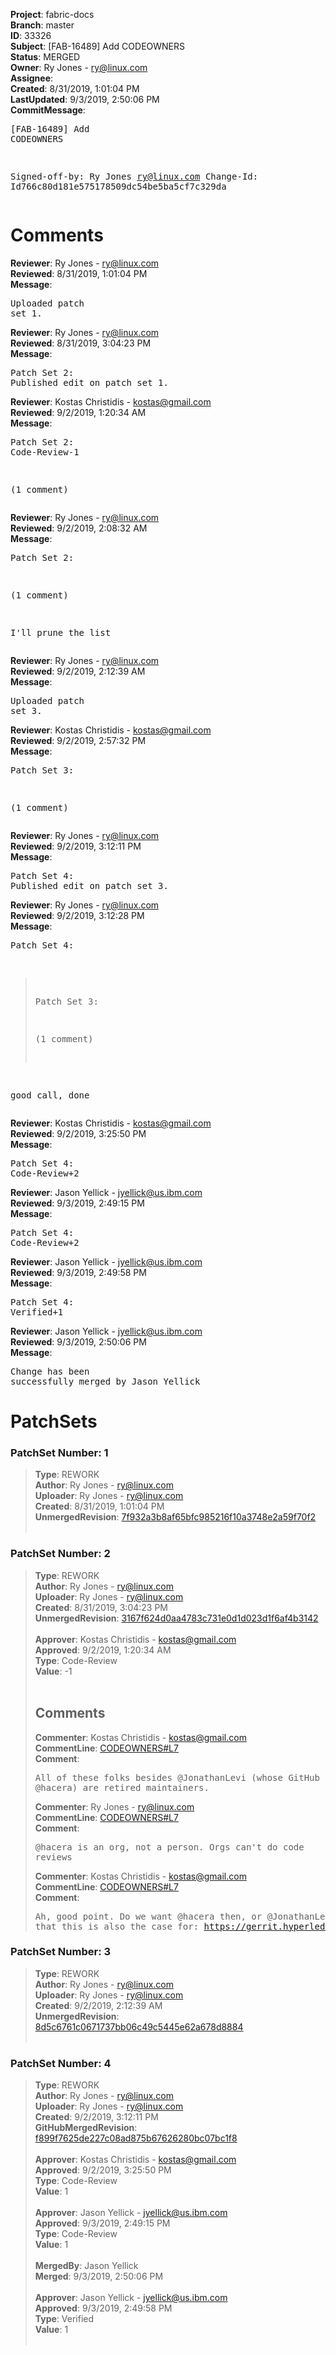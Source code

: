 <strong>Project</strong>: fabric-docs<br><strong>Branch</strong>: master<br><strong>ID</strong>: 33326<br><strong>Subject</strong>: [FAB-16489] Add CODEOWNERS<br><strong>Status</strong>: MERGED<br><strong>Owner</strong>: Ry Jones - ry@linux.com<br><strong>Assignee</strong>:<br><strong>Created</strong>: 8/31/2019, 1:01:04 PM<br><strong>LastUpdated</strong>: 9/3/2019, 2:50:06 PM<br><strong>CommitMessage</strong>:<br><pre>[FAB-16489] Add CODEOWNERS

Signed-off-by: Ry Jones <ry@linux.com>
Change-Id: Id766c80d181e575178509dc54be5ba5cf7c329da
</pre><h1>Comments</h1><strong>Reviewer</strong>: Ry Jones - ry@linux.com<br><strong>Reviewed</strong>: 8/31/2019, 1:01:04 PM<br><strong>Message</strong>: <pre>Uploaded patch set 1.</pre><strong>Reviewer</strong>: Ry Jones - ry@linux.com<br><strong>Reviewed</strong>: 8/31/2019, 3:04:23 PM<br><strong>Message</strong>: <pre>Patch Set 2: Published edit on patch set 1.</pre><strong>Reviewer</strong>: Kostas Christidis - kostas@gmail.com<br><strong>Reviewed</strong>: 9/2/2019, 1:20:34 AM<br><strong>Message</strong>: <pre>Patch Set 2: Code-Review-1

(1 comment)</pre><strong>Reviewer</strong>: Ry Jones - ry@linux.com<br><strong>Reviewed</strong>: 9/2/2019, 2:08:32 AM<br><strong>Message</strong>: <pre>Patch Set 2:

(1 comment)

I'll prune the list</pre><strong>Reviewer</strong>: Ry Jones - ry@linux.com<br><strong>Reviewed</strong>: 9/2/2019, 2:12:39 AM<br><strong>Message</strong>: <pre>Uploaded patch set 3.</pre><strong>Reviewer</strong>: Kostas Christidis - kostas@gmail.com<br><strong>Reviewed</strong>: 9/2/2019, 2:57:32 PM<br><strong>Message</strong>: <pre>Patch Set 3:

(1 comment)</pre><strong>Reviewer</strong>: Ry Jones - ry@linux.com<br><strong>Reviewed</strong>: 9/2/2019, 3:12:11 PM<br><strong>Message</strong>: <pre>Patch Set 4: Published edit on patch set 3.</pre><strong>Reviewer</strong>: Ry Jones - ry@linux.com<br><strong>Reviewed</strong>: 9/2/2019, 3:12:28 PM<br><strong>Message</strong>: <pre>Patch Set 4:

> Patch Set 3:
> 
> (1 comment)

good call, done</pre><strong>Reviewer</strong>: Kostas Christidis - kostas@gmail.com<br><strong>Reviewed</strong>: 9/2/2019, 3:25:50 PM<br><strong>Message</strong>: <pre>Patch Set 4: Code-Review+2</pre><strong>Reviewer</strong>: Jason Yellick - jyellick@us.ibm.com<br><strong>Reviewed</strong>: 9/3/2019, 2:49:15 PM<br><strong>Message</strong>: <pre>Patch Set 4: Code-Review+2</pre><strong>Reviewer</strong>: Jason Yellick - jyellick@us.ibm.com<br><strong>Reviewed</strong>: 9/3/2019, 2:49:58 PM<br><strong>Message</strong>: <pre>Patch Set 4: Verified+1</pre><strong>Reviewer</strong>: Jason Yellick - jyellick@us.ibm.com<br><strong>Reviewed</strong>: 9/3/2019, 2:50:06 PM<br><strong>Message</strong>: <pre>Change has been successfully merged by Jason Yellick</pre><h1>PatchSets</h1><h3>PatchSet Number: 1</h3><blockquote><strong>Type</strong>: REWORK<br><strong>Author</strong>: Ry Jones - ry@linux.com<br><strong>Uploader</strong>: Ry Jones - ry@linux.com<br><strong>Created</strong>: 8/31/2019, 1:01:04 PM<br><strong>UnmergedRevision</strong>: [7f932a3b8af65bfc985216f10a3748e2a59f70f2](https://github.com/hyperledger-gerrit-archive/fabric-docs/commit/7f932a3b8af65bfc985216f10a3748e2a59f70f2)<br><br></blockquote><h3>PatchSet Number: 2</h3><blockquote><strong>Type</strong>: REWORK<br><strong>Author</strong>: Ry Jones - ry@linux.com<br><strong>Uploader</strong>: Ry Jones - ry@linux.com<br><strong>Created</strong>: 8/31/2019, 3:04:23 PM<br><strong>UnmergedRevision</strong>: [3167f624d0aa4783c731e0d1d023d1f6af4b3142](https://github.com/hyperledger-gerrit-archive/fabric-docs/commit/3167f624d0aa4783c731e0d1d023d1f6af4b3142)<br><br><strong>Approver</strong>: Kostas Christidis - kostas@gmail.com<br><strong>Approved</strong>: 9/2/2019, 1:20:34 AM<br><strong>Type</strong>: Code-Review<br><strong>Value</strong>: -1<br><br><h2>Comments</h2><strong>Commenter</strong>: Kostas Christidis - kostas@gmail.com<br><strong>CommentLine</strong>: [CODEOWNERS#L7](https://github.com/hyperledger-gerrit-archive/fabric-docs/blob/3167f624d0aa4783c731e0d1d023d1f6af4b3142/CODEOWNERS#L7)<br><strong>Comment</strong>: <pre>All of these folks besides @JonathanLevi (whose GitHub username is @hacera) are retired maintainers.</pre><strong>Commenter</strong>: Ry Jones - ry@linux.com<br><strong>CommentLine</strong>: [CODEOWNERS#L7](https://github.com/hyperledger-gerrit-archive/fabric-docs/blob/3167f624d0aa4783c731e0d1d023d1f6af4b3142/CODEOWNERS#L7)<br><strong>Comment</strong>: <pre>@hacera is an org, not a person. Orgs can't do code reviews</pre><strong>Commenter</strong>: Kostas Christidis - kostas@gmail.com<br><strong>CommentLine</strong>: [CODEOWNERS#L7](https://github.com/hyperledger-gerrit-archive/fabric-docs/blob/3167f624d0aa4783c731e0d1d023d1f6af4b3142/CODEOWNERS#L7)<br><strong>Comment</strong>: <pre>Ah, good point. Do we want @hacera then, or @JonathanLevi? Note that this is also the case for: https://gerrit.hyperledger.org/r/c/fabric/+/33305</pre></blockquote><h3>PatchSet Number: 3</h3><blockquote><strong>Type</strong>: REWORK<br><strong>Author</strong>: Ry Jones - ry@linux.com<br><strong>Uploader</strong>: Ry Jones - ry@linux.com<br><strong>Created</strong>: 9/2/2019, 2:12:39 AM<br><strong>UnmergedRevision</strong>: [8d5c6761c0671737bb06c49c5445e62a678d8884](https://github.com/hyperledger-gerrit-archive/fabric-docs/commit/8d5c6761c0671737bb06c49c5445e62a678d8884)<br><br></blockquote><h3>PatchSet Number: 4</h3><blockquote><strong>Type</strong>: REWORK<br><strong>Author</strong>: Ry Jones - ry@linux.com<br><strong>Uploader</strong>: Ry Jones - ry@linux.com<br><strong>Created</strong>: 9/2/2019, 3:12:11 PM<br><strong>GitHubMergedRevision</strong>: [f899f7625de227c08ad875b67626280bc07bc1f8](https://github.com/hyperledger-gerrit-archive/fabric-docs/commit/f899f7625de227c08ad875b67626280bc07bc1f8)<br><br><strong>Approver</strong>: Kostas Christidis - kostas@gmail.com<br><strong>Approved</strong>: 9/2/2019, 3:25:50 PM<br><strong>Type</strong>: Code-Review<br><strong>Value</strong>: 1<br><br><strong>Approver</strong>: Jason Yellick - jyellick@us.ibm.com<br><strong>Approved</strong>: 9/3/2019, 2:49:15 PM<br><strong>Type</strong>: Code-Review<br><strong>Value</strong>: 1<br><br><strong>MergedBy</strong>: Jason Yellick<br><strong>Merged</strong>: 9/3/2019, 2:50:06 PM<br><br><strong>Approver</strong>: Jason Yellick - jyellick@us.ibm.com<br><strong>Approved</strong>: 9/3/2019, 2:49:58 PM<br><strong>Type</strong>: Verified<br><strong>Value</strong>: 1<br><br></blockquote>